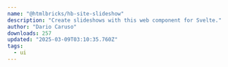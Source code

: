```yaml
---
name: "@htmlbricks/hb-site-slideshow"
description: "Create slideshows with this web component for Svelte."
author: "Dario Caruso"
downloads: 257
updated: "2025-03-09T03:10:35.760Z"
tags: 
  - ui
---
```

